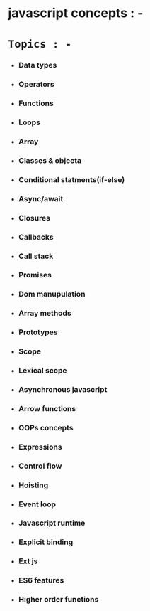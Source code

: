 # javascript concepts : -

 # `Topics : -`

* ### Data types
+ ### Operators 
- ### Functions 
- ### Loops
- ### Array 
- ### Classes & objecta
- ### Conditional statments(if-else) 
- ### Async/await
- ### Closures
- ### Callbacks
- ### Call stack
- ### Promises
- ### Dom manupulation 
- ### Array methods
- ### Prototypes
- ### Scope
- ### Lexical scope
- ### Asynchronous javascript
- ### Arrow functions
- ### OOPs concepts
- ### Expressions 
- ### Control flow
- ### Hoisting 
- ### Event loop
- ### Javascript runtime
- ### Explicit binding
- ### Ext js
- ### ES6 features
- ### Higher order functions
